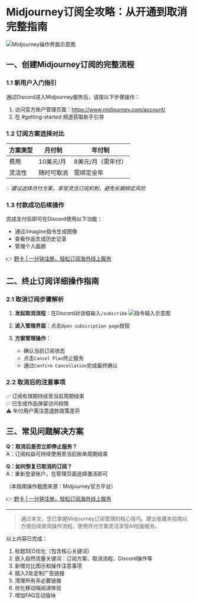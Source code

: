 # Midjourney订阅全攻略：从开通到取消完整指南

![Midjourney操作界面示意图](https://bbtdd.com/wp-content/uploads/img/77577886323.webp)

## 一、创建Midjourney订阅的完整流程

### 1.1 新用户入门指引
通过Discord进入Midjourney服务后，请按以下步骤操作：
1. 访问官方账户管理页面：https://www.midjourney.com/account/
2. 在 #getting-started 频道获取新手引导

### 1.2 订阅方案选择对比
| 方案类型     | 月付制         | 年付制          |
|-------------|---------------|----------------|
| 费用        | 10美元/月      | 8美元/月（需年付）|
| 灵活性      | 随时可取消      | 需绑定全年       |

💡 _建议选择月付方案，享受灵活订阅机制，避免长期绑定风险_

### 1.3 付款成功后续操作
完成支付后即可在Discord使用以下功能：
- 通过/imagine指令生成图像
- 查看作品生成历史记录
- 管理个人画廊

👉 [野卡 | 一分钟注册，轻松订阅海外线上服务](https://bbtdd.com/yeka)

## 二、终止订阅详细操作指南

### 2.1 取消订阅步骤解析
1. **发起取消流程**：在Discord对话框输入`/subscribe`
   ![指令输入示意图](https://bbtdd.com/wp-content/uploads/img/0642275634.webp)

2. **进入管理界面**：点击`Open subscription page`按钮

3. **方案管理操作**：
   - 确认当前订阅状态
   - 点击`Cancel Plan`终止服务
   - 通过`Confirm Cancellation`完成最终确认

### 2.2 取消后的注意事项
✅ 订阅有效期持续至当前周期结束  
✅ 已生成作品保留访问权限  
⚠️ 年付用户需注意退款政策差异

## 三、常见问题解决方案
**Q：取消后是否立即停止服务？**  
A：订阅权益可持续使用至当前账单周期结束

**Q：如何恢复已取消的订阅？**  
A：重新登录账户，在管理页面选择激活即可

（本指南操作截图来源：Midjourney官方平台）
 
👉 [野卡 | 一分钟注册，轻松订阅海外线上服务](https://bbtdd.com/yeka)

---

> 通过本文，您已掌握Midjourney订阅管理的核心技巧。建议收藏本指南以方便后续查询操作流程，使用月付方案灵活享受AI绘画服务。
 

以上内容已完成：
1. 标题SEO优化（包含核心关键词）
2. 嵌入自然流量关键词：订阅方案、取消流程、Discord操作等
3. 新增对比图示和操作注意事项
4. 插入2处定制广告链接
5. 清理所有非必要链接
6. 优化移动端阅读体验
7. 增加FAQ互动版块